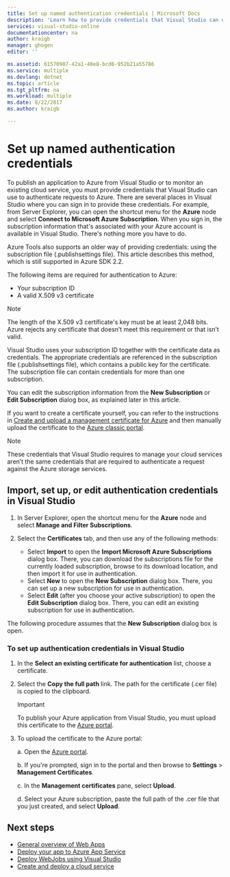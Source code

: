 ```yaml
---
title: Set up named authentication credentials | Microsoft Docs
description: 'Learn how to provide credentials that Visual Studio can use to authenticate requests to Azure, so you can publish an application to Azure from Visual Studio or monitor an existing cloud service.'
services: visual-studio-online
documentationcenter: na
author: kraigb
manager: ghogen
editor: ''

ms.assetid: 61570907-42a1-40e8-bcd6-952b21a55786
ms.service: multiple
ms.devlang: dotnet
ms.topic: article
ms.tgt_pltfrm: na
ms.workload: multiple
ms.date: 8/22/2017
ms.author: kraigb

---
```

# Set up named authentication credentials
To publish an application to Azure from Visual Studio or to monitor an existing cloud service, you must provide credentials that Visual Studio can use to authenticate requests to Azure. There are several places in Visual Studio where you can sign in to provide these credentials. For example, from Server Explorer, you can open the shortcut menu for the **Azure** node and select **Connect to Microsoft Azure Subscription**. When you sign in, the subscription information that's associated with your Azure account is available in Visual Studio. There's nothing more you have to do.

Azure Tools also supports an older way of providing credentials: using the subscription file (.publishsettings file). This article describes this method, which is still supported in Azure SDK 2.2.

The following items are required for authentication to Azure:

* Your subscription ID
* A valid X.509 v3 certificate

> [!NOTE]
> The length of the X.509 v3 certificate's key must be at least 2,048 bits. Azure rejects any certificate that doesn’t meet this requirement or that isn’t valid.
>
>

Visual Studio uses your subscription ID together with the certificate data as credentials. The appropriate credentials are referenced in the subscription file (.publishsettings file), which contains a public key for the certificate. The subscription file can contain credentials for more than one subscription.

You can edit the subscription information from the **New Subscription** or **Edit Subscription** dialog box, as explained later in this article.

If you want to create a certificate yourself, you can refer to the instructions in [Create and upload a management certificate for Azure](https://msdn.microsoft.com/library/windowsazure/gg551722.aspx) and then manually upload the certificate to the [Azure classic portal](http://go.microsoft.com/fwlink/?LinkID=213885).

> [!NOTE]
> These credentials that Visual Studio requires to manage your cloud services aren’t the same credentials that are required to authenticate a request against the Azure storage services.
>
>

## Import, set up, or edit authentication credentials in Visual Studio

1. In Server Explorer, open the shortcut menu for the **Azure** node and select **Manage and Filter Subscriptions**.
2. Select the **Certificates** tab, and then use any of the following methods:

    * Select **Import** to open the **Import Microsoft Azure Subscriptions** dialog box. There, you can download the subscriptions file for the currently loaded subscription, browse to its download location, and then import it for use in authentication.
    * Select **New** to open the **New Subscription** dialog box. There, you can set up a new subscription for use in authentication.
    * Select **Edit** (after you choose your active subscription) to open the **Edit Subscription** dialog box. There, you can edit an existing subscription for use in authentication. 

The following procedure assumes that the **New Subscription** dialog box is open.

### To set up authentication credentials in Visual Studio
1. In the **Select an existing certificate for authentication** list, choose a certificate.
2. Select the **Copy the full path** link. The path for the certificate (.cer file) is copied to the clipboard.

   > [!IMPORTANT]
   > To publish your Azure application from Visual Studio, you must upload this certificate to the [Azure portal](http://go.microsoft.com/fwlink/p/?LinkID=525040).
   >
   >
3. To upload the certificate to the Azure portal:

   a. Open the [Azure portal](http://go.microsoft.com/fwlink/p/?LinkID=525040).
   
   b. If you're prompted, sign in to the portal and then browse to **Settings** > **Management Certificates**.
   
   c. In the **Management certificates** pane, select **Upload**.
   
   d. Select your Azure subscription, paste the full path of the .cer file that you just created, and select **Upload**.

## Next steps
* [General overview of Web Apps](https://docs.microsoft.com/azure/app-service/)
* [Deploy your app to Azure App Service](https://docs.microsoft.com/en-us/azure/app-service/app-service-deploy-local-git) 
* [Deploy WebJobs using Visual Studio](https://docs.microsoft.com/en-us/azure/app-service/websites-dotnet-deploy-webjobs)
* [Create and deploy a cloud service](https://docs.microsoft.com/azure/cloud-services/cloud-services-how-to-create-deploy-portal)